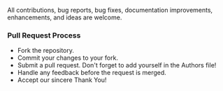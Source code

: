 All contributions, bug reports, bug fixes, documentation improvements, enhancements, and ideas are welcome.

### Pull Request Process
- Fork the repository.
- Commit your changes to your fork.
- Submit a pull request. Don't forget to add yourself in the Authors file!
- Handle any feedback before the request is merged.
- Accept our sincere Thank You!
